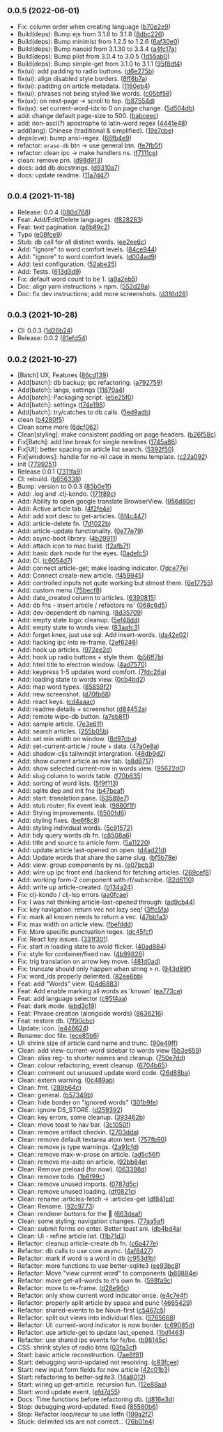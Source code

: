 ## <small>0.0.5 (2022-06-01)</small>

* Fix: column order when creating language ([b70e2e9](https://github.com/theiceshelf/trunk/commit/b70e2e9))
* Build(deps): Bump ejs from 3.1.6 to 3.1.8 ([8dbc226](https://github.com/theiceshelf/trunk/commit/8dbc226))
* Build(deps): Bump minimist from 1.2.5 to 1.2.6 ([6af30e0](https://github.com/theiceshelf/trunk/commit/6af30e0))
* Build(deps): Bump nanoid from 3.1.30 to 3.3.4 ([a4fc17a](https://github.com/theiceshelf/trunk/commit/a4fc17a))
* Build(deps): Bump plist from 3.0.4 to 3.0.5 ([1d55ab0](https://github.com/theiceshelf/trunk/commit/1d55ab0))
* Build(deps): Bump simple-get from 3.1.0 to 3.1.1 ([95f8df4](https://github.com/theiceshelf/trunk/commit/95f8df4))
* fix(ui): add padding to radio buttons. ([d6e275b](https://github.com/theiceshelf/trunk/commit/d6e275b))
* fix(ui): align disabled style borders. ([8ff8b7a](https://github.com/theiceshelf/trunk/commit/8ff8b7a))
* fix(ui): padding on article metadata. ([1160eb4](https://github.com/theiceshelf/trunk/commit/1160eb4))
* fix(ui): phrases not being styled like words. ([c05bf58](https://github.com/theiceshelf/trunk/commit/c05bf58))
* fix(ux): on next-page -> scroll to top. ([b87554d](https://github.com/theiceshelf/trunk/commit/b87554d))
* fix(ux): set current-word-idx to 0 on page change. ([5d504db](https://github.com/theiceshelf/trunk/commit/5d504db))
* add: change default page-size to 500. ([babceec](https://github.com/theiceshelf/trunk/commit/babceec))
* add: non-asci(?) apostrophe to latin-word regex ([4441e48](https://github.com/theiceshelf/trunk/commit/4441e48))
* add(lang): Chinese (traditional & simplified). ([19e7cbe](https://github.com/theiceshelf/trunk/commit/19e7cbe))
* deps(cve): bump ansi-regex. ([66fb4e9](https://github.com/theiceshelf/trunk/commit/66fb4e9))
* refactor: `erase-db` btn -> use general btn. ([fe7fb5f](https://github.com/theiceshelf/trunk/commit/fe7fb5f))
* refactor: clean ipc -> make handlers ns. ([f7111ce](https://github.com/theiceshelf/trunk/commit/f7111ce))
* clean: remove prn. ([d98d913](https://github.com/theiceshelf/trunk/commit/d98d913))
* docs: add db docstrings. ([d9310a7](https://github.com/theiceshelf/trunk/commit/d9310a7))
* docs: update readme. ([11a7d47](https://github.com/theiceshelf/trunk/commit/11a7d47))



## <small>0.0.4 (2021-11-18)</small>

* Release: 0.0.4 ([080d768](https://github.com/theiceshelf/trunk/commit/080d768))
* Feat: Add/Edit/Delete languages. ([f828283](https://github.com/theiceshelf/trunk/commit/f828283))
* Feat: text pagination. ([a6b89c2](https://github.com/theiceshelf/trunk/commit/a6b89c2))
* Typo ([e08fce9](https://github.com/theiceshelf/trunk/commit/e08fce9))
* Stub: db call for all distinct words. ([ee2ee6c](https://github.com/theiceshelf/trunk/commit/ee2ee6c))
* Add: "ignore" to word comfort levels. ([84ce944](https://github.com/theiceshelf/trunk/commit/84ce944))
* Add: "ignore" to word comfort levels. ([d004ad9](https://github.com/theiceshelf/trunk/commit/d004ad9))
* Add: test configuration. ([52abe25](https://github.com/theiceshelf/trunk/commit/52abe25))
* Add: Tests. ([613d3d9](https://github.com/theiceshelf/trunk/commit/613d3d9))
* Fix: default word count to be 1. ([a9a2eb5](https://github.com/theiceshelf/trunk/commit/a9a2eb5))
* Doc: align yarn instructions > npm. ([552d28a](https://github.com/theiceshelf/trunk/commit/552d28a))
* Doc: fix dev instructions; add more screenshots. ([d316d28](https://github.com/theiceshelf/trunk/commit/d316d28))



## <small>0.0.3 (2021-10-28)</small>

* CI: 0.0.3 ([1d26b24](https://github.com/theiceshelf/trunk/commit/1d26b24))
* Release: 0.0.2 ([81efd54](https://github.com/theiceshelf/trunk/commit/81efd54))



## <small>0.0.2 (2021-10-27)</small>

* [Batch] UX, Features ([86cd139](https://github.com/theiceshelf/trunk/commit/86cd139))
* Add[batch]: db backup; ipc refactoring. ([a792759](https://github.com/theiceshelf/trunk/commit/a792759))
* Add[batch]: langs, settings ([11870a4](https://github.com/theiceshelf/trunk/commit/11870a4))
* Add[batch]: Packaging script. ([e5e25f0](https://github.com/theiceshelf/trunk/commit/e5e25f0))
* Add[batch]: settings ([f74e198](https://github.com/theiceshelf/trunk/commit/f74e198))
* Add[batch]: try/catches to db calls. ([5ed9adb](https://github.com/theiceshelf/trunk/commit/5ed9adb))
* clean ([b4280f5](https://github.com/theiceshelf/trunk/commit/b4280f5))
* Clean some more ([6dcf062](https://github.com/theiceshelf/trunk/commit/6dcf062))
* Clean[styling]: make consistent padding on page headers. ([b26f58c](https://github.com/theiceshelf/trunk/commit/b26f58c))
* Fix[Batch]: add line break for single newlines ([1745a86](https://github.com/theiceshelf/trunk/commit/1745a86))
* Fix[UI]: better spacing on article list search. ([5392f50](https://github.com/theiceshelf/trunk/commit/5392f50))
* Fix[windows]: handle for no-nil case in menu template. ([c22a092](https://github.com/theiceshelf/trunk/commit/c22a092))
* init ([7799251](https://github.com/theiceshelf/trunk/commit/7799251))
* Release 0.0.1 ([7311fa9](https://github.com/theiceshelf/trunk/commit/7311fa9))
* CI: rebuild. ([b656338](https://github.com/theiceshelf/trunk/commit/b656338))
* Bump: version to 0.0.3 ([85b0e1f](https://github.com/theiceshelf/trunk/commit/85b0e1f))
* Add: .log and .clj-kondo. ([171f89c](https://github.com/theiceshelf/trunk/commit/171f89c))
* Add: Ability to open google translate BrowserView. ([956d80c](https://github.com/theiceshelf/trunk/commit/956d80c))
* Add: Active article tab. ([4f2fe4a](https://github.com/theiceshelf/trunk/commit/4f2fe4a))
* Add: add sort desc to get-articles. ([8f4c447](https://github.com/theiceshelf/trunk/commit/8f4c447))
* Add: article-delete fn. ([7d1022b](https://github.com/theiceshelf/trunk/commit/7d1022b))
* Add: article-update functionality. ([0e77e79](https://github.com/theiceshelf/trunk/commit/0e77e79))
* Add: async-boot library. ([4b29911](https://github.com/theiceshelf/trunk/commit/4b29911))
* Add: attach icon to mac build. ([f2afb7f](https://github.com/theiceshelf/trunk/commit/f2afb7f))
* Add: basic dark mode for the eyes. ([0adefc5](https://github.com/theiceshelf/trunk/commit/0adefc5))
* Add: CI. ([c6054d7](https://github.com/theiceshelf/trunk/commit/c6054d7))
* Add: connect article-get; make loading indicator. ([7dce77e](https://github.com/theiceshelf/trunk/commit/7dce77e))
* Add: Connect create-new article. ([f459945](https://github.com/theiceshelf/trunk/commit/f459945))
* Add: controlled inputs not quite working but almost there. ([6e17755](https://github.com/theiceshelf/trunk/commit/6e17755))
* Add: custom menu ([75becf8](https://github.com/theiceshelf/trunk/commit/75becf8))
* Add: date_created column to articles. ([6390815](https://github.com/theiceshelf/trunk/commit/6390815))
* Add: db fns - insert article / refactors ns' ([068c6d5](https://github.com/theiceshelf/trunk/commit/068c6d5))
* Add: dev-dependent db naming. ([8d35709](https://github.com/theiceshelf/trunk/commit/8d35709))
* Add: empty state logo; cleanup. ([5ef48dd](https://github.com/theiceshelf/trunk/commit/5ef48dd))
* Add: empty state to words view. ([83aafc3](https://github.com/theiceshelf/trunk/commit/83aafc3))
* Add: forget knex, just use sql. Add insert-words. ([da42e02](https://github.com/theiceshelf/trunk/commit/da42e02))
* Add: hacking ipc into re-frame. ([2ef6246](https://github.com/theiceshelf/trunk/commit/2ef6246))
* Add: hook up articles. ([972ee2d](https://github.com/theiceshelf/trunk/commit/972ee2d))
* Add: hook up radio buttons + style them. ([b56ff7b](https://github.com/theiceshelf/trunk/commit/b56ff7b))
* Add: html title to electron window. ([4ad7570](https://github.com/theiceshelf/trunk/commit/4ad7570))
* Add: keypress 1-5 updates word comfort. ([7fdc26a](https://github.com/theiceshelf/trunk/commit/7fdc26a))
* Add: loading state to words view. ([0cb4bd2](https://github.com/theiceshelf/trunk/commit/0cb4bd2))
* Add: map word types. ([85859f2](https://github.com/theiceshelf/trunk/commit/85859f2))
* Add: new screenshot. ([d70fb66](https://github.com/theiceshelf/trunk/commit/d70fb66))
* Add: react keys. ([cd4aaac](https://github.com/theiceshelf/trunk/commit/cd4aaac))
* Add: readme details + screenshot ([d84452a](https://github.com/theiceshelf/trunk/commit/d84452a))
* Add: remote wipe-db button. ([a7eb811](https://github.com/theiceshelf/trunk/commit/a7eb811))
* Add: sample article. ([7e3e61f](https://github.com/theiceshelf/trunk/commit/7e3e61f))
* Add: search articles. ([255b05b](https://github.com/theiceshelf/trunk/commit/255b05b))
* Add: set min width on window. ([8d97cba](https://github.com/theiceshelf/trunk/commit/8d97cba))
* Add: set-current-article / route + data. ([47a0e8a](https://github.com/theiceshelf/trunk/commit/47a0e8a))
* Add: shadow-cljs tailwindjit intergration. ([48db9d2](https://github.com/theiceshelf/trunk/commit/48db9d2))
* Add: show current article as nav tab. ([a8d6717](https://github.com/theiceshelf/trunk/commit/a8d6717))
* Add: show selected current-row in words view. ([95622d0](https://github.com/theiceshelf/trunk/commit/95622d0))
* Add: slug column to words table. ([f70b635](https://github.com/theiceshelf/trunk/commit/f70b635))
* Add: sorting of word lists. ([5f9f113](https://github.com/theiceshelf/trunk/commit/5f9f113))
* Add: sqlite dep and init fns ([b47beaf](https://github.com/theiceshelf/trunk/commit/b47beaf))
* Add: start: translation pane. ([63589e7](https://github.com/theiceshelf/trunk/commit/63589e7))
* Add: stub router; fix event leak. ([9880f1f](https://github.com/theiceshelf/trunk/commit/9880f1f))
* Add: Stying improvements. ([6500fd6](https://github.com/theiceshelf/trunk/commit/6500fd6))
* Add: styling fixes. ([be6f8c8](https://github.com/theiceshelf/trunk/commit/be6f8c8))
* Add: styling individual words. ([5c91572](https://github.com/theiceshelf/trunk/commit/5c91572))
* Add: tidy query words db fn. ([c8508a6](https://github.com/theiceshelf/trunk/commit/c8508a6))
* Add: title and source to article form. ([5a11220](https://github.com/theiceshelf/trunk/commit/5a11220))
* Add: update article last-opened on open. ([d4ad21d](https://github.com/theiceshelf/trunk/commit/d4ad21d))
* Add: Update words that share the same slug. ([bf5b78e](https://github.com/theiceshelf/trunk/commit/bf5b78e))
* Add: view: group components by ns. ([e07bcb3](https://github.com/theiceshelf/trunk/commit/e07bcb3))
* Add: wire up ipc front end /backend for fetching articles. ([269cef8](https://github.com/theiceshelf/trunk/commit/269cef8))
* Add: working form-2 component with rf/subscribe. ([82d6110](https://github.com/theiceshelf/trunk/commit/82d6110))
* Add: write up article-created. ([b134a24](https://github.com/theiceshelf/trunk/commit/b134a24))
* Fix: clj-kondo / clj-lsp errors ([aa0fcae](https://github.com/theiceshelf/trunk/commit/aa0fcae))
* Fix: I was not thinking article-last-opened through: ([ad9cb44](https://github.com/theiceshelf/trunk/commit/ad9cb44))
* Fix: key navigation: return vec not lazy seq! ([3ffc5fa](https://github.com/theiceshelf/trunk/commit/3ffc5fa))
* Fix: mark all known needs to return a vec. ([47bb1a3](https://github.com/theiceshelf/trunk/commit/47bb1a3))
* Fix: max width on article view. ([fbefddd](https://github.com/theiceshelf/trunk/commit/fbefddd))
* Fix: More specific punctuation regex. ([dc45fcf](https://github.com/theiceshelf/trunk/commit/dc45fcf))
* Fix: React key issues. ([331f301](https://github.com/theiceshelf/trunk/commit/331f301))
* Fix: start in loading state to avoid flicker. ([40ad884](https://github.com/theiceshelf/trunk/commit/40ad884))
* Fix: style for container/fixed nav. ([4b99826](https://github.com/theiceshelf/trunk/commit/4b99826))
* Fix: trig translation on arrow key move. ([481d0ad](https://github.com/theiceshelf/trunk/commit/481d0ad))
* Fix: truncate should only happen when string > n. ([943d89f](https://github.com/theiceshelf/trunk/commit/943d89f))
* Fix: word_ids properly delimited. ([82ee6bb](https://github.com/theiceshelf/trunk/commit/82ee6bb))
* Feat: add "Words" view. ([04d6883](https://github.com/theiceshelf/trunk/commit/04d6883))
* Feat: Add enable marking all words as 'known' ([ea773ce](https://github.com/theiceshelf/trunk/commit/ea773ce))
* Feat: add language selector ([c95f4aa](https://github.com/theiceshelf/trunk/commit/c95f4aa))
* Feat: dark mode. ([ebd3c19](https://github.com/theiceshelf/trunk/commit/ebd3c19))
* Feat: Phrase creation (alongside words) ([8636216](https://github.com/theiceshelf/trunk/commit/8636216))
* Feat: restore db. ([7f90cbc](https://github.com/theiceshelf/trunk/commit/7f90cbc))
* Update: icon. ([e446624](https://github.com/theiceshelf/trunk/commit/e446624))
* Rename: doc file. ([ece85b6](https://github.com/theiceshelf/trunk/commit/ece85b6))
* UI: shrink size of article card name and trunc. ([90e49ff](https://github.com/theiceshelf/trunk/commit/90e49ff))
* Clean: add view-current-word sidebar to words view ([5b3e659](https://github.com/theiceshelf/trunk/commit/5b3e659))
* Clean: alias reg- to shorter names and cleanup. ([750e7dd](https://github.com/theiceshelf/trunk/commit/750e7dd))
* Clean: colour refactoring; event cleanup. ([6704b65](https://github.com/theiceshelf/trunk/commit/6704b65))
* Clean: comment out unusued update word code. ([26d88ba](https://github.com/theiceshelf/trunk/commit/26d88ba))
* Clean: extern warning. ([0c489ab](https://github.com/theiceshelf/trunk/commit/0c489ab))
* Clean: fmt. ([289b64c](https://github.com/theiceshelf/trunk/commit/289b64c))
* Clean: general. ([b57349b](https://github.com/theiceshelf/trunk/commit/b57349b))
* Clean: hide border on "ignored words" ([301b9fe](https://github.com/theiceshelf/trunk/commit/301b9fe))
* Clean: ignore DS_STORE. ([d259392](https://github.com/theiceshelf/trunk/commit/d259392))
* Clean: key errors, some cleanup. ([393462b](https://github.com/theiceshelf/trunk/commit/393462b))
* Clean: move toast to nav bar. ([3c1050f](https://github.com/theiceshelf/trunk/commit/3c1050f))
* Clean: remove artifact checkin. ([2703dda](https://github.com/theiceshelf/trunk/commit/2703dda))
* Clean: remove default textarea atom text. ([757fb90](https://github.com/theiceshelf/trunk/commit/757fb90))
* Clean: remove js type warnings. ([2a91cfd](https://github.com/theiceshelf/trunk/commit/2a91cfd))
* Clean: remove max-w-prose on article. ([ad5c56f](https://github.com/theiceshelf/trunk/commit/ad5c56f))
* Clean: remove mx-auto on article. ([92bb84e](https://github.com/theiceshelf/trunk/commit/92bb84e))
* Clean: Remove preload (for now). ([063398d](https://github.com/theiceshelf/trunk/commit/063398d))
* Clean: remove todo. ([1b6f99c](https://github.com/theiceshelf/trunk/commit/1b6f99c))
* Clean: remove unused imports. ([0787d5c](https://github.com/theiceshelf/trunk/commit/0787d5c))
* Clean: remove unused loading. ([df0821c](https://github.com/theiceshelf/trunk/commit/df0821c))
* Clean: rename :articles-fetch -> :articles-get ([df841cd](https://github.com/theiceshelf/trunk/commit/df841cd))
* Clean: Rename. ([92c9773](https://github.com/theiceshelf/trunk/commit/92c9773))
* Clean: renderer buttons for the 👀 ([663deaf](https://github.com/theiceshelf/trunk/commit/663deaf))
* Clean: some styling; navigation changes. ([77aa5af](https://github.com/theiceshelf/trunk/commit/77aa5af))
* Clean: submit forms on enter. Better toast ani. ([db4bd4a](https://github.com/theiceshelf/trunk/commit/db4bd4a))
* Clean: UI - refine article list. ([11b71d3](https://github.com/theiceshelf/trunk/commit/11b71d3))
* Refactor: cleanup article-create db fn. ([c6a477e](https://github.com/theiceshelf/trunk/commit/c6a477e))
* Refactor: db calls to use core.async. ([4af8427](https://github.com/theiceshelf/trunk/commit/4af8427))
* Refactor: mark if word is a word in db ([c953d1b](https://github.com/theiceshelf/trunk/commit/c953d1b))
* Refactor: more functions to use better-sqlite3 ([ee93bc8](https://github.com/theiceshelf/trunk/commit/ee93bc8))
* Refactor: Move "view current word" to components ([b69894e](https://github.com/theiceshelf/trunk/commit/b69894e))
* Refactor: move get-all-words to it's own fn. ([598fa9c](https://github.com/theiceshelf/trunk/commit/598fa9c))
* Refactor: move to re-frame. ([d28e96c](https://github.com/theiceshelf/trunk/commit/d28e96c))
* Refactor: only show current word indicator once. ([e4c7e4f](https://github.com/theiceshelf/trunk/commit/e4c7e4f))
* Refactor: properly split article by space and punc ([4665429](https://github.com/theiceshelf/trunk/commit/4665429))
* Refactor: shared-events to be Noun-first ([c5467c5](https://github.com/theiceshelf/trunk/commit/c5467c5))
* Refactor: split out views into individual files. ([5765668](https://github.com/theiceshelf/trunk/commit/5765668))
* Refactor: UI: current-word indicator is now border. ([c69085d](https://github.com/theiceshelf/trunk/commit/c69085d))
* Refactor: use article-get to update last_opened. ([1bd1463](https://github.com/theiceshelf/trunk/commit/1bd1463))
* Refactor: use shared ipc events for fe/be. ([b98145c](https://github.com/theiceshelf/trunk/commit/b98145c))
* CSS: shrink styles of radio btns ([03fa3cf](https://github.com/theiceshelf/trunk/commit/03fa3cf))
* Start: basic article reconstruction. ([7ae8f91](https://github.com/theiceshelf/trunk/commit/7ae8f91))
* Start: debugging word-updated not resolving. ([c83fcee](https://github.com/theiceshelf/trunk/commit/c83fcee))
* Start: new input form fields for new article ([42c01b3](https://github.com/theiceshelf/trunk/commit/42c01b3))
* Start: refactoring to better-sqlite3. ([14a8012](https://github.com/theiceshelf/trunk/commit/14a8012))
* Start: wiring up get-article. recursion fun. ([12e88aa](https://github.com/theiceshelf/trunk/commit/12e88aa))
* Start: word update event. ([efd7d55](https://github.com/theiceshelf/trunk/commit/efd7d55))
* Docs: Time functions before refactoring db. ([d816e3d](https://github.com/theiceshelf/trunk/commit/d816e3d))
* Stop: debugging word-updated. fixed ([85560b6](https://github.com/theiceshelf/trunk/commit/85560b6))
* Stop: Refactor loop/recur to use letfn ([199a2f2](https://github.com/theiceshelf/trunk/commit/199a2f2))
* Stuck: delimited ids are not correct... ([76b01e4](https://github.com/theiceshelf/trunk/commit/76b01e4))



